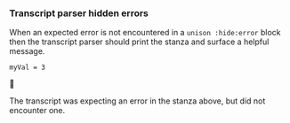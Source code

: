### Transcript parser hidden errors

When an expected error is not encountered in a `unison :hide:error` block
then the transcript parser should print the stanza
and surface a helpful message.

``` unison :hide :error
myVal = 3
```

🛑

The transcript was expecting an error in the stanza above, but did not encounter one.
